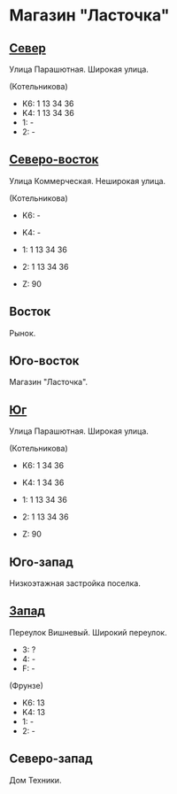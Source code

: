 # Магазин "Ласточка"

## [Север](./10602100.md)

Улица Парашютная.
Широкая улица.

(Котельникова)

* K6:   1   13  34 36
* K4:   1   13  34 36
* 1:    -
* 2:    -

## [Северо-восток](./10607102.md)

Улица Коммерческая.
Неширокая улица.

(Котельникова)

* K6:   -
* K4:   -
* 1:    1   13  34  36
* 2:    1   13  34  36

* Z:    90

## Восток

Рынок.

## Юго-восток

Магазин "Ласточка".

## [Юг](./10605120.md)

Улица Парашютная.
Широкая улица.

(Котельникова)

* K6:   1   34  36
* K4:   1   34  36
* 1:    1   13  34  36
* 2:    1   13  34  36

* Z:    90

## Юго-запад

Низкоэтажная застройка поселка.

## [Запад](./10590100.md)

Переулок Вишневый.
Широкий переулок.

* 3:    ?
* 4:    -
* F:    -

(Фрунзе)

* K6:   13
* K4:   13
* 1:    -
* 2:    -

## Северо-запад

Дом Техники.
